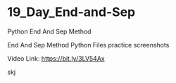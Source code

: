 # 19_Day_End-and-Sep
Python End And Sep Method

End And Sep Method Python Files
practice screenshots

Video Link: https://bit.ly/3LV54Ax


skj
